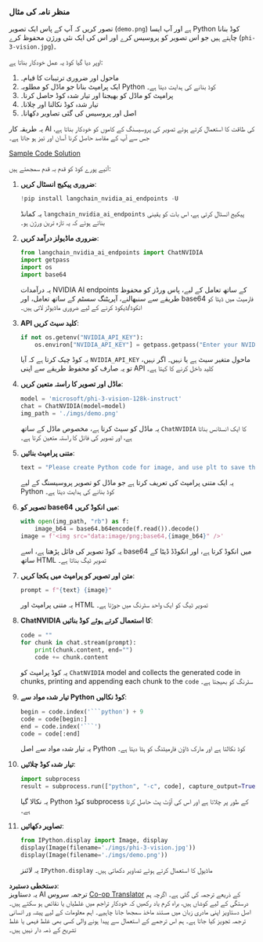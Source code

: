 <!--
CO_OP_TRANSLATOR_METADATA:
{
  "original_hash": "a8de701a2f1eb12b1f82432288d709cf",
  "translation_date": "2025-05-07T13:43:33+00:00",
  "source_file": "md/02.Application/04.Vision/Phi3/E2E_Nvidia_NIM_Vision.md",
  "language_code": "ur"
}
-->
### منظر نامہ کی مثال

تصور کریں کہ آپ کے پاس ایک تصویر (`demo.png`) ہے اور آپ ایسا Python کوڈ بنانا چاہتے ہیں جو اس تصویر کو پروسیس کرے اور اس کی ایک نئی ورژن محفوظ کرے (`phi-3-vision.jpg`)۔

اوپر دیا گیا کوڈ یہ عمل خودکار بناتا ہے:

1. ماحول اور ضروری ترتیبات کا قیام۔
2. ایک پرامپٹ بنانا جو ماڈل کو مطلوبہ Python کوڈ بنانے کی ہدایت دیتا ہے۔
3. پرامپٹ کو ماڈل کو بھیجنا اور تیار شدہ کوڈ حاصل کرنا۔
4. تیار شدہ کوڈ نکالنا اور چلانا۔
5. اصل اور پروسیس کی گئی تصاویر دکھانا۔

یہ طریقہ کار AI کی طاقت کا استعمال کرتے ہوئے تصویر کی پروسیسنگ کے کاموں کو خودکار بناتا ہے، جس سے آپ کے مقاصد حاصل کرنا آسان اور تیز ہو جاتا ہے۔

[Sample Code Solution](../../../../../../code/06.E2E/E2E_Nvidia_NIM_Phi3_Vision.ipynb)

آئیے پورے کوڈ کو قدم بہ قدم سمجھتے ہیں:

1. **ضروری پیکیج انسٹال کریں**:
    ```python
    !pip install langchain_nvidia_ai_endpoints -U
    ```
    یہ کمانڈ `langchain_nvidia_ai_endpoints` پیکیج انسٹال کرتی ہے، اس بات کو یقینی بناتے ہوئے کہ یہ تازہ ترین ورژن ہو۔

2. **ضروری ماڈیولز درآمد کریں**:
    ```python
    from langchain_nvidia_ai_endpoints import ChatNVIDIA
    import getpass
    import os
    import base64
    ```
    یہ درآمدات NVIDIA AI endpoints کے ساتھ تعامل کے لیے، پاس ورڈز کو محفوظ طریقے سے سنبھالنے، آپریٹنگ سسٹم کے ساتھ تعامل، اور base64 فارمیٹ میں ڈیٹا کو انکوڈ/ڈیکوڈ کرنے کے لیے ضروری ماڈیولز لاتی ہیں۔

3. **API کلید سیٹ کریں**:
    ```python
    if not os.getenv("NVIDIA_API_KEY"):
        os.environ["NVIDIA_API_KEY"] = getpass.getpass("Enter your NVIDIA API key: ")
    ```
    یہ کوڈ چیک کرتا ہے کہ آیا `NVIDIA_API_KEY` ماحول متغیر سیٹ ہے یا نہیں۔ اگر نہیں، تو یہ صارف کو محفوظ طریقے سے اپنی API کلید داخل کرنے کا کہتا ہے۔

4. **ماڈل اور تصویر کا راستہ متعین کریں**:
    ```python
    model = 'microsoft/phi-3-vision-128k-instruct'
    chat = ChatNVIDIA(model=model)
    img_path = './imgs/demo.png'
    ```
    یہ ماڈل کو سیٹ کرتا ہے، مخصوص ماڈل کے ساتھ `ChatNVIDIA` کا ایک انسٹانس بناتا ہے، اور تصویر کی فائل کا راستہ متعین کرتا ہے۔

5. **متنی پرامپٹ بنائیں**:
    ```python
    text = "Please create Python code for image, and use plt to save the new picture under imgs/ and name it phi-3-vision.jpg."
    ```
    یہ ایک متنی پرامپٹ کی تعریف کرتا ہے جو ماڈل کو تصویر پروسیسنگ کے لیے Python کوڈ بنانے کی ہدایت دیتا ہے۔

6. **تصویر کو base64 میں انکوڈ کریں**:
    ```python
    with open(img_path, "rb") as f:
        image_b64 = base64.b64encode(f.read()).decode()
    image = f'<img src="data:image/png;base64,{image_b64}" />'
    ```
    یہ کوڈ تصویر کی فائل پڑھتا ہے، اسے base64 میں انکوڈ کرتا ہے، اور انکوڈڈ ڈیٹا کے ساتھ HTML تصویر ٹیگ بناتا ہے۔

7. **متن اور تصویر کو پرامپٹ میں یکجا کریں**:
    ```python
    prompt = f"{text} {image}"
    ```
    یہ متنی پرامپٹ اور HTML تصویر ٹیگ کو ایک واحد سٹرنگ میں جوڑتا ہے۔

8. **ChatNVIDIA کا استعمال کرتے ہوئے کوڈ بنائیں**:
    ```python
    code = ""
    for chunk in chat.stream(prompt):
        print(chunk.content, end="")
        code += chunk.content
    ```
    یہ کوڈ پرامپٹ کو `ChatNVIDIA` model and collects the generated code in chunks, printing and appending each chunk to the `code` سٹرنگ کو بھیجتا ہے۔

9. **تیار شدہ مواد سے Python کوڈ نکالیں**:
    ```python
    begin = code.index('```python') + 9
    code = code[begin:]
    end = code.index('```')
    code = code[:end]
    ```
    یہ تیار شدہ مواد سے اصل Python کوڈ نکالتا ہے اور مارک ڈاؤن فارمیٹنگ کو ہٹا دیتا ہے۔

10. **تیار شدہ کوڈ چلائیں**:
    ```python
    import subprocess
    result = subprocess.run(["python", "-c", code], capture_output=True)
    ```
    یہ نکالا گیا Python کوڈ subprocess کے طور پر چلاتا ہے اور اس کی آؤٹ پٹ حاصل کرتا ہے۔

11. **تصاویر دکھائیں**:
    ```python
    from IPython.display import Image, display
    display(Image(filename='./imgs/phi-3-vision.jpg'))
    display(Image(filename='./imgs/demo.png'))
    ```
    یہ لائنز `IPython.display` ماڈیول کا استعمال کرتے ہوئے تصاویر دکھاتی ہیں۔

**دستخطی دستبرد**:  
یہ دستاویز AI ترجمہ سروس [Co-op Translator](https://github.com/Azure/co-op-translator) کے ذریعے ترجمہ کی گئی ہے۔ اگرچہ ہم درستگی کے لیے کوشاں ہیں، براہ کرم یاد رکھیں کہ خودکار تراجم میں غلطیاں یا نقائص ہو سکتے ہیں۔ اصل دستاویز اپنی مادری زبان میں مستند ماخذ سمجھا جانا چاہیے۔ اہم معلومات کے لیے پیشہ ور انسانی ترجمہ تجویز کیا جاتا ہے۔ ہم اس ترجمے کے استعمال سے پیدا ہونے والی کسی بھی غلط فہمی یا غلط تشریح کے ذمہ دار نہیں ہیں۔